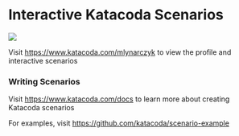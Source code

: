 # Interactive Katacoda Scenarios

[![](http://shields.katacoda.com/katacoda/mlynarczyk/count.svg)](https://www.katacoda.com/mlynarczyk "Get your profile on Katacoda.com")

Visit https://www.katacoda.com/mlynarczyk to view the profile and interactive scenarios

### Writing Scenarios
Visit https://www.katacoda.com/docs to learn more about creating Katacoda scenarios

For examples, visit https://github.com/katacoda/scenario-example
